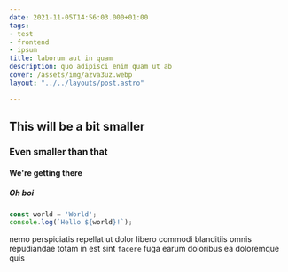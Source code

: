 ```yaml
---
date: 2021-11-05T14:56:03.000+01:00
tags:
- test
- frontend
- ipsum
title: laborum aut in quam
description: quo adipisci enim quam ut ab
cover: /assets/img/azva3uz.webp
layout: "../../layouts/post.astro"

---
```

## This will be a bit smaller

### Even smaller than that

#### We're getting there

##### Oh boi

```typescript
const world = 'World';
console.log(`Hello ${world}!`);
```

nemo perspiciatis repellat ut dolor libero commodi blanditiis omnis
repudiandae totam in est sint `facere` fuga
earum doloribus ea doloremque quis